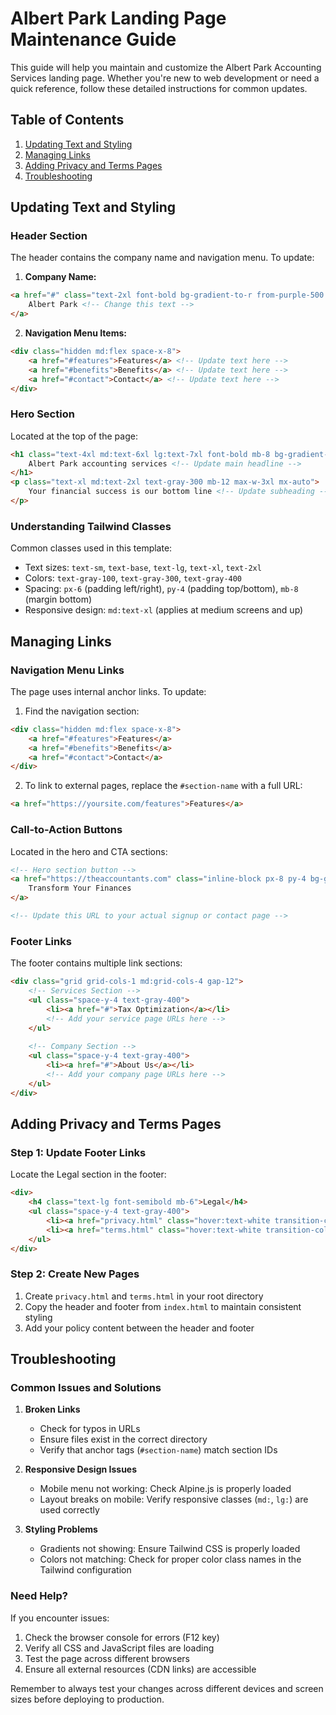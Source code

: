 # Albert Park Landing Page Maintenance Guide

This guide will help you maintain and customize the Albert Park Accounting Services landing page. Whether you're new to web development or need a quick reference, follow these detailed instructions for common updates.

## Table of Contents
1. [Updating Text and Styling](#updating-text-and-styling)
2. [Managing Links](#managing-links)
3. [Adding Privacy and Terms Pages](#adding-privacy-and-terms-pages)
4. [Troubleshooting](#troubleshooting)

## Updating Text and Styling

### Header Section
The header contains the company name and navigation menu. To update:

1. **Company Name:**
```html
<a href="#" class="text-2xl font-bold bg-gradient-to-r from-purple-500 to-pink-500 bg-clip-text text-transparent">
    Albert Park <!-- Change this text -->
</a>
```

2. **Navigation Menu Items:**
```html
<div class="hidden md:flex space-x-8">
    <a href="#features">Features</a> <!-- Update text here -->
    <a href="#benefits">Benefits</a> <!-- Update text here -->
    <a href="#contact">Contact</a> <!-- Update text here -->
</div>
```

### Hero Section
Located at the top of the page:

```html
<h1 class="text-4xl md:text-6xl lg:text-7xl font-bold mb-8 bg-gradient-to-r from-purple-400 to-pink-400 bg-clip-text text-transparent">
    Albert Park accounting services <!-- Update main headline -->
</h1>
<p class="text-xl md:text-2xl text-gray-300 mb-12 max-w-3xl mx-auto">
    Your financial success is our bottom line <!-- Update subheading -->
</p>
```

### Understanding Tailwind Classes
Common classes used in this template:

- Text sizes: `text-sm`, `text-base`, `text-lg`, `text-xl`, `text-2xl`
- Colors: `text-gray-100`, `text-gray-300`, `text-gray-400`
- Spacing: `px-6` (padding left/right), `py-4` (padding top/bottom), `mb-8` (margin bottom)
- Responsive design: `md:text-xl` (applies at medium screens and up)

## Managing Links

### Navigation Menu Links
The page uses internal anchor links. To update:

1. Find the navigation section:
```html
<div class="hidden md:flex space-x-8">
    <a href="#features">Features</a>
    <a href="#benefits">Benefits</a>
    <a href="#contact">Contact</a>
</div>
```

2. To link to external pages, replace the `#section-name` with a full URL:
```html
<a href="https://yoursite.com/features">Features</a>
```

### Call-to-Action Buttons
Located in the hero and CTA sections:

```html
<!-- Hero section button -->
<a href="https://theaccountants.com" class="inline-block px-8 py-4 bg-gradient-to-r from-purple-600 to-pink-600 rounded-full">
    Transform Your Finances
</a>

<!-- Update this URL to your actual signup or contact page -->
```

### Footer Links
The footer contains multiple link sections:

```html
<div class="grid grid-cols-1 md:grid-cols-4 gap-12">
    <!-- Services Section -->
    <ul class="space-y-4 text-gray-400">
        <li><a href="#">Tax Optimization</a></li>
        <!-- Add your service page URLs here -->
    </ul>
    
    <!-- Company Section -->
    <ul class="space-y-4 text-gray-400">
        <li><a href="#">About Us</a></li>
        <!-- Add your company page URLs here -->
    </ul>
</div>
```

## Adding Privacy and Terms Pages

### Step 1: Update Footer Links
Locate the Legal section in the footer:

```html
<div>
    <h4 class="text-lg font-semibold mb-6">Legal</h4>
    <ul class="space-y-4 text-gray-400">
        <li><a href="privacy.html" class="hover:text-white transition-colors duration-300">Privacy Policy</a></li>
        <li><a href="terms.html" class="hover:text-white transition-colors duration-300">Terms of Service</a></li>
    </ul>
</div>
```

### Step 2: Create New Pages
1. Create `privacy.html` and `terms.html` in your root directory
2. Copy the header and footer from `index.html` to maintain consistent styling
3. Add your policy content between the header and footer

## Troubleshooting

### Common Issues and Solutions

1. **Broken Links**
   - Check for typos in URLs
   - Ensure files exist in the correct directory
   - Verify that anchor tags (`#section-name`) match section IDs

2. **Responsive Design Issues**
   - Mobile menu not working: Check Alpine.js is properly loaded
   - Layout breaks on mobile: Verify responsive classes (`md:`, `lg:`) are used correctly

3. **Styling Problems**
   - Gradients not showing: Ensure Tailwind CSS is properly loaded
   - Colors not matching: Check for proper color class names in the Tailwind configuration

### Need Help?
If you encounter issues:
1. Check the browser console for errors (F12 key)
2. Verify all CSS and JavaScript files are loading
3. Test the page across different browsers
4. Ensure all external resources (CDN links) are accessible

Remember to always test your changes across different devices and screen sizes before deploying to production.